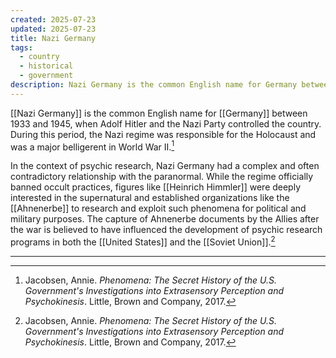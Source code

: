 ```yaml
---
created: 2025-07-23
updated: 2025-07-23
title: Nazi Germany
tags:
  - country
  - historical
  - government
description: Nazi Germany is the common English name for Germany between 1933 and 1945, when Adolf Hitler and the Nazi Party controlled the country.
---
```


[[Nazi Germany]] is the common English name for [[Germany]] between 1933 and 1945, when Adolf Hitler and the Nazi Party controlled the country. During this period, the Nazi regime was responsible for the Holocaust and was a major belligerent in World War II.[^1]

In the context of psychic research, Nazi Germany had a complex and often contradictory relationship with the paranormal. While the regime officially banned occult practices, figures like [[Heinrich Himmler]] were deeply interested in the supernatural and established organizations like the [[Ahnenerbe]] to research and exploit such phenomena for political and military purposes. The capture of Ahnenerbe documents by the Allies after the war is believed to have influenced the development of psychic research programs in both the [[United States]] and the [[Soviet Union]].[^1]

---

[^1]: Jacobsen, Annie. *Phenomena: The Secret History of the U.S. Government's Investigations into Extrasensory Perception and Psychokinesis*. Little, Brown and Company, 2017.
